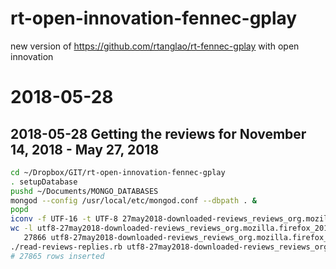 # rt-open-innovation-fennec-gplay
new version of https://github.com/rtanglao/rt-fennec-gplay with open innovation
# 2018-05-28
## 2018-05-28 Getting the reviews for November 14, 2018 - May 27, 2018
```bash
cd ~/Dropbox/GIT/rt-open-innovation-fennec-gplay
. setupDatabase
pushd ~/Documents/MONGO_DATABASES
mongod --config /usr/local/etc/mongod.conf --dbpath . &
popd
iconv -f UTF-16 -t UTF-8 27may2018-downloaded-reviews_reviews_org.mozilla.firefox_201711.csv > utf8-27may2018-downloaded-reviews_reviews_org.mozilla.firefox_201711.csv
wc -l utf8-27may2018-downloaded-reviews_reviews_org.mozilla.firefox_201711.csv 
   27866 utf8-27may2018-downloaded-reviews_reviews_org.mozilla.firefox_201711.csv
./read-reviews-replies.rb utf8-27may2018-downloaded-reviews_reviews_org.mozilla.firefox_201711.csv 2>27may2018-nov2017-stderr.txt
# 27865 rows inserted
```
